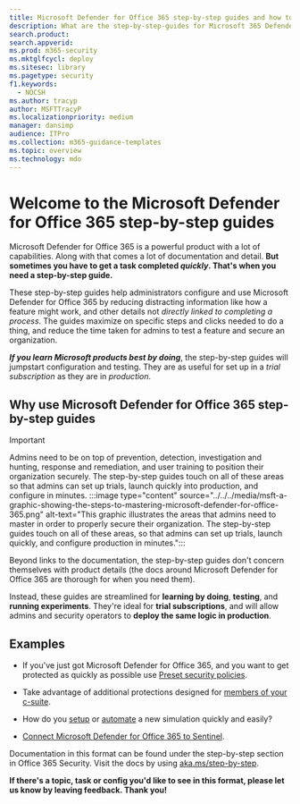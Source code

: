 ```yaml
---
title: Microsoft Defender for Office 365 step-by-step guides and how to use them 
description: What are the step-by-step-guides for Microsoft 365 Defender for Office 365? See *only the steps needed to complete a task* and set up features. Information for use in trial subscriptions and production. Guidance designed to minimise information overload and speed up your configuration and use.
search.product: 
search.appverid: 
ms.prod: m365-security
ms.mktglfcycl: deploy
ms.sitesec: library
ms.pagetype: security
f1.keywords: 
  - NOCSH
ms.author: tracyp
author: MSFTTracyP
ms.localizationpriority: medium
manager: dansimp
audience: ITPro
ms.collection: m365-guidance-templates
ms.topic: overview
ms.technology: mdo
---
```


# Welcome to the Microsoft Defender for Office 365 step-by-step guides

Microsoft Defender for Office 365 is a powerful product with a lot of capabilities. Along with that comes a lot of documentation and detail. **But sometimes you have to get a task completed *quickly*. That's when you need a step-by-step guide.**

These step-by-step guides help administrators configure and use Microsoft Defender for Office 365 by reducing distracting information like how a feature might work, and other details not *directly linked to completing a process*. The guides maximize on specific steps and clicks needed to do a thing, and reduce the time taken for admins to test a feature and secure an organization.

***If you learn Microsoft products best by doing***, the step-by-step guides will jumpstart configuration and testing. They are as useful for set up in a *trial subscription* as they are in *production*.

## Why use Microsoft Defender for Office 365 step-by-step guides

> [!IMPORTANT]
> Admins need to be on top of prevention, detection, investigation and hunting, response and remediation, and user training to position their organization securely. The step-by-step guides touch on all of these areas so that admins can set up trials, launch quickly into production, and configure in minutes.
>:::image type="content" source="../../../media/msft-a-graphic-showing-the-steps-to-mastering-microsoft-defender-for-office-365.png" alt-text="This graphic illustrates the areas that admins need to master in order to properly secure their organization. The step-by-step guides touch on all of these areas, so that admins can set up trials, launch quickly, and configure production in minutes.":::

Beyond links to the documentation, the step-by-step guides don't concern themselves with product details (the docs around Microsoft Defender for Office 365 are thorough for when you need them). 

Instead, these guides are streamlined for **learning by doing**, **testing**, and **running experiments**. They're ideal for **trial subscriptions**, and will allow admins and security operators to **deploy the same logic in production**.

## Examples

- If you've just got Microsoft Defender for Office 365, and you want to get protected as quickly as possible use [Preset security policies](ensuring-you-always-have-the-optimal-security-controls-with-preset-security-policies.md).

- Take advantage of additional protections designed for [members of your c-suite](protect-your-c-suite-with-priority-account-protection.md).

- How do you [setup](how-to-run-attack-simulations-for-your-team.md) or [automate](how-to-setup-attack-simulation-training-for-automated-attacks-and-training.md) a new simulation quickly and easily?

- [Connect Microsoft Defender for Office 365 to Sentinel](connect-microsoft-defender-for-office-365-to-microsoft-sentinel.md).

Documentation in this format can be found under the step-by-step section in Office 365 Security. Visit the docs by using [aka.ms/step-by-step](https://aka.ms/step-by-step).

**If there's a topic, task or config you'd like to see in this format, please let us know by leaving feedback. Thank you!**
